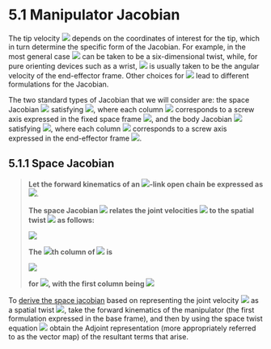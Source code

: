 # 5.1 Manipulator Jacobian
The tip velocity <img src="https://latex.codecogs.com/svg.image?v_{tip}" /> depends on the coordinates of interest for the tip, which in turn determine the specific form of the Jacobian. For example, in the most general case <img src="https://latex.codecogs.com/svg.image?v_{tip}" />  can be taken to be a six-dimensional twist, while, for pure orienting devices such as a wrist, <img src="https://latex.codecogs.com/svg.image?v_{tip}" />  is usually taken to be the angular velocity of the end-effector frame. Other choices for <img src="https://latex.codecogs.com/svg.image?v_{tip}" />  lead to different formulations for the Jacobian.

The two standard types of Jacobian that we will consider are: the space Jacobian <img src="https://latex.codecogs.com/svg.image?J_s(\theta)" />  satisfying <img src="https://latex.codecogs.com/svg.image?V_s=J_s(\theta)\dot\theta" />, where each column <img src="https://latex.codecogs.com/svg.image?J_{si}(\theta)" /> corresponds to a screw axis expressed in the fixed space frame <img src="https://latex.codecogs.com/svg.image?\{s\}">, and the body Jacobian <img src="https://latex.codecogs.com/svg.image?J_b(\theta)" /> satisfying <img src="https://latex.codecogs.com/svg.image?V_b=J_b(\theta)\dot\theta" />, where each column <img src="https://latex.codecogs.com/svg.image?J_{bi}(\theta)" /> corresponds to a screw axis expressed in the end-effector frame <img src="https://latex.codecogs.com/svg.image?\{b\}" />.

## 5.1.1 Space Jacobian
>**Let the forward kinematics of an <img src="https://latex.codecogs.com/svg.image?\bf{n}" />-link open chain be expressed as** <img src="https://latex.codecogs.com/svg.image?\bf{T=e^{[S_1]\theta_1}\dots%20e^{[S_n]\theta_n}M}" />.
>
>**The space Jacobian <img src="https://latex.codecogs.com/svg.image?\bf{J_s(\theta)\in\mathbb{R}^{6\times%20n}}" /> relates the joint velocities <img src="https://latex.codecogs.com/svg.image?\bf{\theta\in\mathbb{R}^n}" /> to the spatial twist <img src="https://latex.codecogs.com/svg.image?\bf{V_s}" /> as follows:**
>
><img src="https://latex.codecogs.com/svg.image?\boxed{\bf{V_s=J_s(\theta)\dot\theta}}" />
>
>**The <img src="https://latex.codecogs.com/svg.image?\bf{i}" />th column of <img src="https://latex.codecogs.com/svg.image?\bf{J_s(\theta)}" /> is**
>
><img src="https://latex.codecogs.com/svg.image?\boxed{\bf{J_{si}(\theta)=\text{Ad}_{e^{[S_1]\theta_1}\dots%20e^{[S_{i-1}]\theta_{i-1}}}(S_i)}}" /> 
>
>**for <img src="https://latex.codecogs.com/svg.image?\bf{i=2,\dots,n}" />, with the first column being <img src="https://latex.codecogs.com/svg.image?\bf{J_{s1}=S_1}" />**

To [derive the space jacobian](https://github.com/CH13F-1419/Coursera/blob/main/Modern%20Robotics/Chapter%205%20-%20Velocity%20Kinematics%20and%20Statics/Chapter%205%20Images/Space%20Jacobian%20Derivation.png) based on representing the joint velocity <img src="https://latex.codecogs.com/svg.image?\dot\theta" /> as a spatial twist <img src="https://latex.codecogs.com/svg.image?V_s" />, take the forward kinematics of the manipulator (the first formulation expressed in the base frame), and then by using the space twist equation <img src="https://latex.codecogs.com/svg.image?[V_s]=\dot%20TT^{-1}" /> obtain the Adjoint representation (more appropriately referred to as the vector map) of the resultant terms that arise.



